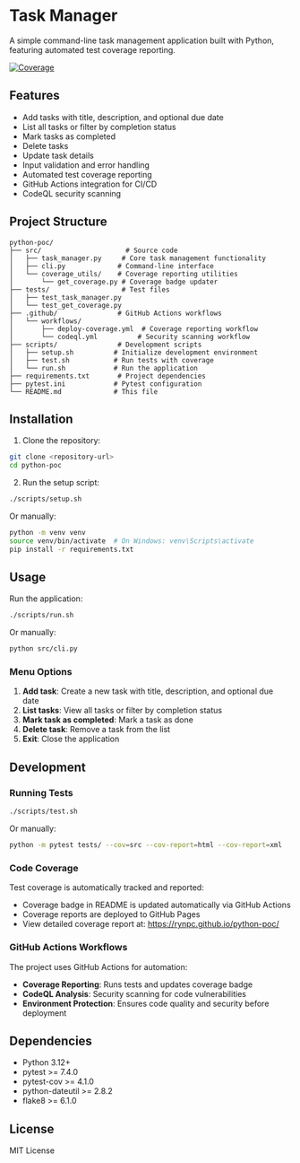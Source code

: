 # Task Manager

A simple command-line task management application built with Python, featuring automated test coverage reporting.

[![Coverage](https://img.shields.io/badge/coverage-38%25-brightgreen.svg)](https://rynpc.github.io/python-poc/)

## Features

- Add tasks with title, description, and optional due date
- List all tasks or filter by completion status
- Mark tasks as completed
- Delete tasks
- Update task details
- Input validation and error handling
- Automated test coverage reporting
- GitHub Actions integration for CI/CD
- CodeQL security scanning

## Project Structure

```
python-poc/
├── src/                     # Source code
│   ├── task_manager.py     # Core task management functionality
│   ├── cli.py             # Command-line interface
│   └── coverage_utils/    # Coverage reporting utilities
│       └── get_coverage.py # Coverage badge updater
├── tests/                  # Test files
│   ├── test_task_manager.py
│   └── test_get_coverage.py
├── .github/               # GitHub Actions workflows
│   └── workflows/
│       ├── deploy-coverage.yml  # Coverage reporting workflow
│       └── codeql.yml          # Security scanning workflow
├── scripts/               # Development scripts
│   ├── setup.sh          # Initialize development environment
│   ├── test.sh           # Run tests with coverage
│   └── run.sh            # Run the application
├── requirements.txt       # Project dependencies
├── pytest.ini            # Pytest configuration
└── README.md             # This file
```

## Installation

1. Clone the repository:
```bash
git clone <repository-url>
cd python-poc
```

2. Run the setup script:
```bash
./scripts/setup.sh
```

Or manually:
```bash
python -m venv venv
source venv/bin/activate  # On Windows: venv\Scripts\activate
pip install -r requirements.txt
```

## Usage

Run the application:
```bash
./scripts/run.sh
```

Or manually:
```bash
python src/cli.py
```

### Menu Options

1. **Add task**: Create a new task with title, description, and optional due date
2. **List tasks**: View all tasks or filter by completion status
3. **Mark task as completed**: Mark a task as done
4. **Delete task**: Remove a task from the list
5. **Exit**: Close the application

## Development

### Running Tests

```bash
./scripts/test.sh
```

Or manually:
```bash
python -m pytest tests/ --cov=src --cov-report=html --cov-report=xml
```

### Code Coverage

Test coverage is automatically tracked and reported:
- Coverage badge in README is updated automatically via GitHub Actions
- Coverage reports are deployed to GitHub Pages
- View detailed coverage report at: https://rynpc.github.io/python-poc/

### GitHub Actions Workflows

The project uses GitHub Actions for automation:
- **Coverage Reporting**: Runs tests and updates coverage badge
- **CodeQL Analysis**: Security scanning for code vulnerabilities
- **Environment Protection**: Ensures code quality and security before deployment

## Dependencies

- Python 3.12+
- pytest >= 7.4.0
- pytest-cov >= 4.1.0
- python-dateutil >= 2.8.2
- flake8 >= 6.1.0

## License

MIT License